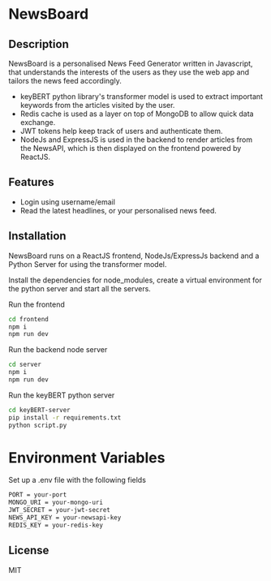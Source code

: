 # NewsBoard
## Description

NewsBoard is a personalised News Feed Generator written in Javascript, that understands the interests of the users as they use the web app and tailors the news feed accordingly.
- keyBERT python library's transformer model is used to extract important keywords from the articles visited by the user.
- Redis cache is used as a layer on top of MongoDB to allow quick data exchange.
- JWT tokens help keep track of users and authenticate them.
- NodeJs and ExpressJS is used in the backend to render articles from the NewsAPI, which is then displayed on the frontend powered by ReactJS.

## Features
- Login using username/email
- Read the latest headlines, or your personalised news feed.

## Installation

NewsBoard runs on a ReactJS frontend, NodeJs/ExpressJs backend and a Python Server for using the transformer model. 

Install the dependencies for node_modules, create a virtual environment for the python server and start all the servers.

Run the frontend 
```sh
cd frontend
npm i
npm run dev
```
Run the backend node server 
```sh
cd server
npm i
npm run dev
```
Run the keyBERT python server
```sh
cd keyBERT-server
pip install -r requirements.txt
python script.py
```
# Environment Variables
Set up a .env file with the following fields
```sh
PORT = your-port
MONGO_URI = your-mongo-uri
JWT_SECRET = your-jwt-secret
NEWS_API_KEY = your-newsapi-key
REDIS_KEY = your-redis-key
```


## License
MIT

